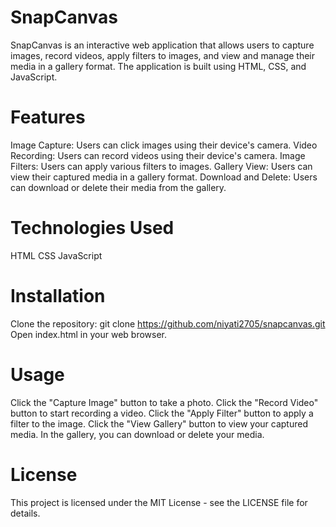 # SnapCanvas
SnapCanvas is an interactive web application that allows users to capture images, record videos, apply filters to images, and view and manage their media in a gallery format. The application is built using HTML, CSS, and JavaScript.

# Features
Image Capture: Users can click images using their device's camera.
Video Recording: Users can record videos using their device's camera.
Image Filters: Users can apply various filters to images.
Gallery View: Users can view their captured media in a gallery format.
Download and Delete: Users can download or delete their media from the gallery.

# Technologies Used
HTML
CSS
JavaScript

# Installation
Clone the repository: git clone https://github.com/niyati2705/snapcanvas.git
Open index.html in your web browser.

# Usage
Click the "Capture Image" button to take a photo.
Click the "Record Video" button to start recording a video.
Click the "Apply Filter" button to apply a filter to the image.
Click the "View Gallery" button to view your captured media.
In the gallery, you can download or delete your media.

# License
This project is licensed under the MIT License - see the LICENSE file for details.
